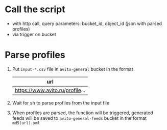 # Call the script

- with http call, query parameters: bucket_id, object_id (json with parsed profiles)
- via trigger on bucket

# Parse profiles

1. Put `input-*.csv` file in `avito-general` bucket in the format

    | url |
    | --- |
    | https://www.avito.ru/profile... |

2. Wait for sh to parse profiles from the input file

3. When profiles are parsed, the function will be triggered, generated feeds will be saved to 
`avito-general-feeds` bucket in the format `md5(url).xml`
